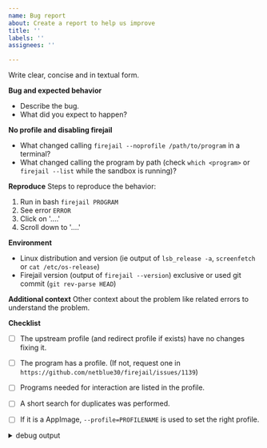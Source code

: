 ```yaml
---
name: Bug report
about: Create a report to help us improve
title: ''
labels: ''
assignees: ''

---
```

Write clear, concise and in textual form.

**Bug and expected behavior**
- Describe the bug.
- What did you expect to happen?

**No profile and disabling firejail**
- What changed calling `firejail --noprofile /path/to/program` in a terminal?
- What changed calling the program by path (check `which <program>` or `firejail --list` while the sandbox is running)?

**Reproduce**
Steps to reproduce the behavior:
1. Run in bash `firejail PROGRAM`
2. See error `ERROR`
3. Click on '....'
4. Scroll down to '....'

**Environment**
 - Linux distribution and version (ie output of `lsb_release -a`, `screenfetch` or `cat /etc/os-release`)
 - Firejail version (output of `firejail --version`) exclusive or used git commit (`git rev-parse HEAD`) 

**Additional context**
Other context about the problem like related errors to understand the problem.

**Checklist**
 - [ ] The upstream profile (and redirect profile if exists) have no changes fixing it.
 - [ ] The program has a profile. (If not, request one in `https://github.com/netblue30/firejail/issues/1139`)
 - [ ] Programs needed for interaction are listed in the profile.
 - [ ] A short search for duplicates was performed.
 - [ ] If it is a AppImage, `--profile=PROFILENAME` is used to set the right profile.


<details><summary> debug output </summary>

```
OUTPUT OF `firejail --debug PROGRAM`
```

</details>
